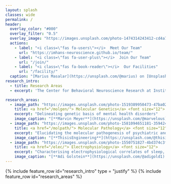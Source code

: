 ```yaml
---
layout: splash
classes: wide
permalink: /
header:
  overlay_color: "#000"
  overlay_filter: "0.5"
  overlay_image: "https://images.unsplash.com/photo-1474314243412-cd4a79f02c6a?ixlib=rb-1.2.1&ixid=MnwxMjA3fDB8MHxwaG90by1wYWdlfHx8fGVufDB8fHx8&auto=format&fit=crop&w=2942&q=80"
  actions:
    - label: "<i class=\"fas fa-users\"></i>  Meet Our Team"
      url: "https://imhans-neuroscience.github.io/team/"
    - label: "<i class=\"fas fa-user-plus\"></i>  Join Our Team"
      url: "/join/"
    - label: "<i class=\"fas fa-book-reader\"></i>  Our Facilities"
      url: "/facility/"
  caption: "[Marius Masalar](https://unsplash.com/@marius) on [Unsplash](https://unsplash.com)"
research_intro:
  - title: Research Areas
  - excerpt: 'The Center for Behavioral Neuroscience Research at Institute of Mental Health and Neurosciences (CBNR-IMHANS) is a flagship research center established to address fundamental and translational research questions in psychiatric and neurodevelopmental disorders'

research_areas:
  - image_path: "https://images.unsplash.com/photo-1519389950473-47ba0277781c?ixid=MnwxMjA3fDB8MHxwaG90by1wYWdlfHx8fGVufDB8fHx8&ixlib=rb-1.2.1&auto=format&fit=crop&w=1770&q=80"
    title: <a href="/molgen/"> Molecular Genetics</a> <font size="12">
    excerpt: "Delineating genetic basis of mental health disorders"
    image_caption: "[**Marvin Meyer**](https://unsplash.com/@marvelous) on [*Unsplash*](https://unsplash.com)"
  - image_path: "https://images.unsplash.com/photo-1581094651181-35942459ef62?ixlib=rb-1.2.1&ixid=MnwxMjA3fDB8MHxwaG90by1wYWdlfHx8fGVufDB8fHx8&auto=format&fit=crop&w=1770&q=80"
    title: <a href="/molpath/"> Molecular Pathology</a> <font size="12">
    excerpt: "Elucidating the molecular pathogenesis of psychiatric and neurodevelopmental disorders."
    image_caption: "[**ThisisEngineering**](https://unsplash.com/@thisisengineering) on [*Unsplash*](https://unsplash.com)"
  - image_path: "https://images.unsplash.com/photo-1550751827-4bd374c3f58b?ixlib=rb-1.2.1&ixid=MnwxMjA3fDB8MHxwaG90by1wYWdlfHx8fGVufDB8fHx8&auto=format&fit=crop&w=1770&q=80"
    title: <a href="/elec/"> Electrophysiology</a> <font size="12">
    excerpt: "Characterising electrophysiological correlates of sleep, cognition and behavior."
    image_caption: "[**Adi Golstein**](https://unsplash.com/@adigold1) on [*Unsplash*](https://unsplash.com)"
---
```


{% include feature_row id="research_intro" type = "justify" %}
{% include feature_row id="research_areas" %}

